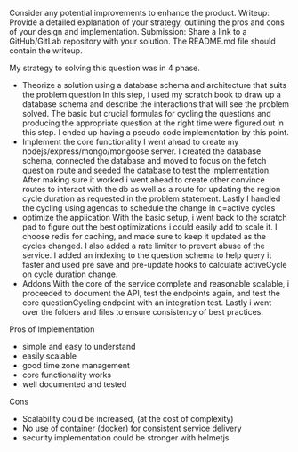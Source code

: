 Consider any potential improvements to enhance the product. Writeup: Provide a detailed explanation of your strategy, outlining the pros and cons of your design and implementation. Submission: Share a link to a GitHub/GitLab repository with your solution. The README.md file should contain the writeup. 

My strategy to solving this question was in 4 phase.
- Theorize a solution using a database schema and architecture that suits the problem question
In this step, i used my scratch book to draw up a database schema and describe the interactions that will see the problem solved. The basic but crucial formulas for cycling the questions and producing the appropriate question at the right time were figured out in this step. I ended up having a pseudo code implementation by this point.
- Implement the core functionality
I went ahead to create my nodejs/express/mongo/mongoose server. I created the database schema, connected the database and moved to focus on the fetch question route and seeded the database to test the implementation. After making sure it worked i went ahead to create other convince routes to interact with the db as well as a route for updating the region cycle duration as requested in the problem statement. Lastly I handled the cycling using agendas to schedule the change in c=active cycles
- optimize the application
With the basic setup, i went back to the scratch pad to figure out the best optimizations i could easily add to scale it. I choose redis for caching, and made sure to keep it updated as the cycles changed. I also added a rate limiter to prevent abuse of the service. I added an indexing to the question schema to help query it faster and used pre save and pre-update hooks to calculate activeCycle on cycle duration change. 
- Addons
With the core of the service complete and reasonable scalable, i proceeded to document the API, test the endpoints again, and test the core questionCycling endpoint with an integration test. Lastly i went over the folders and files to ensure consistency of best practices.

Pros of Implementation
- simple and easy to understand
- easily scalable
- good time zone management
- core functionality works
- well documented and tested

Cons
- Scalability could be increased, (at the cost of complexity)
- No use of container (docker) for consistent service delivery 
- security implementation could be stronger with helmetjs 
